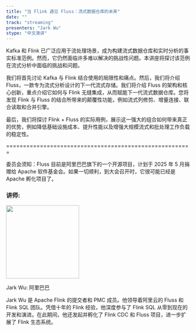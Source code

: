 ```yaml
---
title: "当 Flink 遇见 Fluss：流式数据仓库的未来"
date: ""
track: "streaming"
presenters: "Jark Wu"
stype: "中文演讲"
---
```


Kafka 和 Flink 已广泛应用于流处理场景，成为构建流式数据仓库和实时分析的事实标准范例。然而，它仍然面临许多难以解决的挑战性问题。本讲座将探讨该范例在流式分析中面临的挑战和问题。

我们将首先讨论 Kafka 与 Flink 结合使用的局限性和痛点。然后，我们将介绍 Fluss，一款专为流式分析设计的下一代流式存储。我们将介绍 Fluss 的架构和核心创新，重点介绍它如何与 Flink 无缝集成，从而赋能下一代流式数据仓库。您将发现 Flink 与 Fluss 的结合所带来的颠覆性功能，例如流式列修剪、增量连接、联合读取和合并引擎。

最后，我们将探讨 Flink + Fluss 的实际用例，展示这一强大的组合如何带来真正的优势，例如降低基础设施成本、提升性能以及增强大规模流式和批处理工作负载的稳定性。

=======================================================

委员会须知：Fluss 目前是阿里巴巴旗下的一个开源项目，计划于 2025 年 5 月捐赠给 Apache 软件基金会。如果一切顺利，到大会召开时，它很可能已经是 Apache 孵化项目了。

### 讲师:

<img src="https://sessionize.com/image/19c7-400o400o1-b7b9ecef-9748-4e55-b53e-b20d108e3488.jpg" width="200" /><br/>

Jark Wu: 阿里巴巴

Jark Wu 是 Apache Flink 的提交者和 PMC 成员。他领导着阿里云的 Fluss 和 Flink SQL 团队。凭借十年的 Flink 经验，他深度参与了 Flink SQL 从零到现在的开发和演进。在此期间，他还发起并孵化了 Flink CDC 和 Fluss 项目，进一步扩展了 Flink 生态系统。